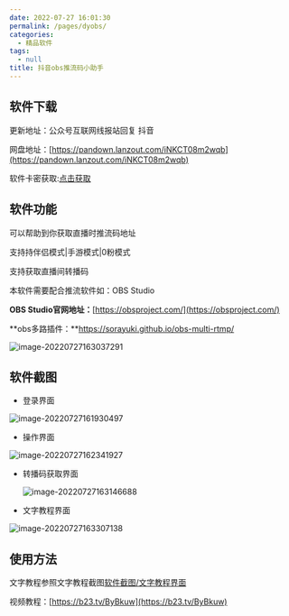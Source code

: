 ```yaml
---
date: 2022-07-27 16:01:30
permalink: /pages/dyobs/
categories: 
  - 精品软件
tags: 
  - null
title: 抖音obs推流码小助手
---
```


## 软件下载

更新地址：公众号互联网线报站回复 抖音

网盘地址：[https://pandown.lanzout.com/iNKCT08m2wqb](https://pandown.lanzout.com/iNKCT08m2wqb)

软件卡密获取:[点击获取](http://ucloud.goho.co/?cid=3&tid=3)

## 软件功能

可以帮助到你获取直播时推流码地址

支持持伴侣模式|手游模式|0粉模式

支持获取直播间转播码

本软件需要配合推流软件如：OBS Studio

**OBS Studio官网地址：**[https://obsproject.com/](https://obsproject.com/)

**obs多路插件：**https://sorayuki.github.io/obs-multi-rtmp/

![image-20220727163037291](https://cdn.staticaly.com/gh/xiaoh2018/imgurl@master/picgo/202207271630922.png)

## 软件截图

- 登录界面

![image-20220727161930497](https://cdn.staticaly.com/gh/xiaoh2018/imgurl@master/picgo/202207271619240.png)

- 操作界面

![image-20220727162341927](https://cdn.staticaly.com/gh/xiaoh2018/imgurl@master/picgo/202207271623843.png)

- 转播码获取界面

  ![image-20220727163146688](https://cdn.staticaly.com/gh/xiaoh2018/imgurl@master/picgo/202207271631233.png)

- 文字教程界面

![image-20220727163307138](https://cdn.staticaly.com/gh/xiaoh2018/imgurl@master/picgo/202207271633350.png)

## 使用方法

文字教程参照文字教程截图[软件截图/文字教程界面](../pages/dyobs/#软件截图)

视频教程：[https://b23.tv/ByBkuw](https://b23.tv/ByBkuw)



